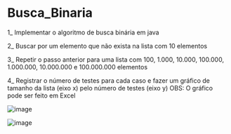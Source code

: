 # Busca_Binaria

1_ Implementar o algoritmo de busca binária em java

2_ Buscar por um elemento que não exista na lista com 10 elementos

3_ Repetir o passo anterior para uma lista com 100, 1.000, 10.000, 100.000, 1.000.000, 10.000.000 e 100.000.000 elementos

4_ Registrar o número de testes para cada caso e fazer um gráfico de tamanho da lista (eixo x) pelo número de testes (eixo y) 
OBS: O gráfico pode ser feito em Excel

![image](https://github.com/user-attachments/assets/c56a27d2-4b84-49e1-ad60-0aa2c595ae22)

![image](https://github.com/user-attachments/assets/19e38587-cbf4-4caf-ba80-d724dd8a399b)
